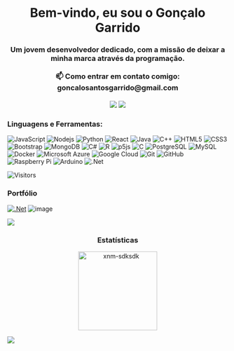 <h1 align="center">Bem-vindo, eu sou o Gonçalo Garrido</h1>
<h3 align="center">Um jovem desenvolvedor dedicado, com a missão de deixar a minha marca através da programação.<br><br>
📫 Como entrar em contato comigo: goncalosantosgarrido@gmail.com<br><br>
<div> <a href="https://github.com/GoncaloGarrido2" target="_blank"><img src="https://img.shields.io/badge/GitHub-100000?style=for-the-badge&logo=github&logoColor=white" target="_blank"></a>
<a href = "mailto:goncalosantosgarrido@gmail.com"><img src="https://img.shields.io/badge/-Gmail-%23333?style=for-the-badge&logo=gmail&logoColor=white" target="_blank"></a>
      </h3>
</div><h3 align="left">Linguagens e Ferramentas:</h3>
      
![JavaScript](https://img.shields.io/badge/-JavaScript-black?style=flat-square&logo=javascript)
![Nodejs](https://img.shields.io/badge/-Nodejs-black?style=flat-square&logo=Node.js)
![Python](https://img.shields.io/badge/-Python-black?style=flat-square&logo=Python)
![React](https://img.shields.io/badge/-React-black?style=flat-square&logo=react)
![Java](https://img.shields.io/badge/-java-E34A86?style=flat-square&logo=java)
![C++](https://img.shields.io/badge/-C++-00599C?style=flat-square&logo=c)
![HTML5](https://img.shields.io/badge/-HTML5-E34F26?style=flat-square&logo=html5&logoColor=white)
![CSS3](https://img.shields.io/badge/-CSS3-1572B6?style=flat-square&logo=css3)
![Bootstrap](https://img.shields.io/badge/-Bootstrap-563D7C?style=flat-square&logo=bootstrap)
![MongoDB](https://img.shields.io/badge/-MongoDB-black?style=flat-square&logo=mongodb)
![C#](https://img.shields.io/badge/-csharp-black?style=flat-square&logo=C#)
![R](https://img.shields.io/badge/-r-005571?style=flat-square&logo=r)
![p5js](https://img.shields.io/badge/-p5js-E10098?style=flat-square&logo=p5js)
![C](https://img.shields.io/badge/-C-311C87?style=flat-square&logo=C)
![PostgreSQL](https://img.shields.io/badge/-PostgreSQL-336791?style=flat-square&logo=postgresql)
![MySQL](https://img.shields.io/badge/-MySQL-black?style=flat-square&logo=mysql)
![Docker](https://img.shields.io/badge/-Docker-black?style=flat-square&logo=docker)
![Microsoft Azure](https://img.shields.io/badge/Microsoft%20Azure-232F7E?style=flat-square&logo=microsoft-azure)
![Google Cloud](https://img.shields.io/badge/Google%20Cloud-black?style=flat-square&logo=google-cloud)
![Git](https://img.shields.io/badge/-Git-black?style=flat-square&logo=git)
![GitHub](https://img.shields.io/badge/-GitHub-181717?style=flat-square&logo=github)
![Raspberry Pi](https://img.shields.io/badge/-Raspberry%20Pi-C51A4A?style=flat-square&logo=Raspberry-Pi)
![Arduino](https://img.shields.io/badge/-Arduino-00ccff?style=flat-square&logo=Arduino)
![.Net](https://img.shields.io/badge/.NET-5C2D91?style=flat&logo=.net&logoColor=white)

![Visitors](https://api.visitorbadge.io/api/visitors?path=https%3A%2F%2Fgithub.com%2FGoncaloGarrido2&countColor=%23263759)

### Portfólio
[![.Net](https://img.shields.io/badge/Ver%20portfolio-5C2D91?style=for-the-badge&logo=&logoColor=white)](https://goncalogarrido2.github.io/GoncaloGarrido/)
![image](https://github.com/GoncaloGarrido2/GoncaloGarrido2/assets/50460047/d44eac9d-e7f8-4735-a902-66a71284f3d3)



<img src="https://user-images.githubusercontent.com/73097560/115834477-dbab4500-a447-11eb-908a-139a6edaec5c.gif"><h3 align="center">Estatísticas</h3>

<div align="center">
<a href="https://github.com/xnm-sdksdk">
<a href="https://github.com/anuraghazra/github-readme-stats">
<p><img align="center" height="180em" src="https://github-readme-streak-stats.herokuapp.com/?user=GoncaloGarrido2&theme=tokyonight" alt="xnm-sdksdk" /></p>
      <!--<img height=200 align="center" src="https://github-readme-stats.vercel.app/api/top-langs/?username=GoncaloGarrido2&hide=c%23,powershell,Mathematica,Ruby,Objective-C,Objective-C%2b%2b,Cuda&title_color=61dafb&text_color=ffffff&icon_color=61dafb&bg_color=20232a&langs_count=8&layout=compact&border_color=61dafb&hide_border=true&size_weight=0.5&count_weight=0.5" />-->
    </a>
</div>
<img src="https://raw.githubusercontent.com/Trilokia/Trilokia/379277808c61ef204768a61bbc5d25bc7798ccf1/bottom_header.svg" />
